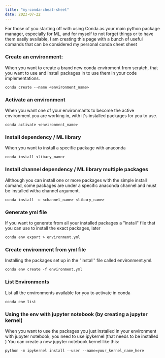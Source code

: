 ```yaml
---
title: "my-conda-cheat-sheet"
date: 2023-07-22
---
```


For those of you starting off with using Conda as your main python package manager, especially for ML, and for myself to not forget things or to have them easily available, I am creating this page with a bunch of useful comands that can be considered my personal conda cheet sheet


### Create an environment:

When you want to create a brand new conda enviroment from scratch, that you want to use and install packages in to use them in your code implementations.

```
conda create --name <environment_name>
```

### Activate an environment

When you want one of your environmants to become the active environment you are working in, with it's installed packages for you to use.

```
conda activate <environment_name>
```

### Install dependency / ML library

When you want to install a specific package with anaconda

```
conda install <libary_name>
```

### Install channel dependency / ML library multiple packages

Allthough you can install one or more packages with the simple install comand, some packages are under a specific anaconda channel and must be installed witha  channel argument.

```
conda install -c <channel_name> <libary_name>
```

### Generate yml file

If you want to generate from all your installed packages a "install" file that you can use to install the exact packages, later

```
conda env export > environment.yml
```

### Create environment from yml file

Installing the packages set up in the "install" file called environment.yml.

```
conda env create -f environment.yml
```

### List Environments

List all the environments available for you to activate in conda

```
conda env list
```

### Using the env with jupyter notebook (by creating a jupyter kernel)

When you want to use the packages you just installed in your environment with jupyter notebook, you need to use ipykernel (that needs to be installed )
You can create a new jupyter notebook kernel like this:

```
python -m ipykernel install --user --name=your_kernel_name_here
```